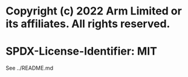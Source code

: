 # Copyright (c) 2022 Arm Limited or its affiliates. All rights reserved.
#
# SPDX-License-Identifier: MIT

See ../README.md
